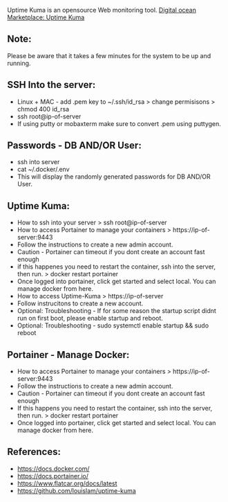 Uptime Kuma is an opensource Web monitoring tool. [Digital ocean Marketplace: Uptime Kuma ](https://marketplace.digitalocean.com/apps/uptime-kuma)

Note:
-----
Please be aware that it takes a few minutes for the system to be up and running. 

SSH Into the server:
----------------------
* Linux + MAC - add .pem key to ~/.ssh/id_rsa > change permisisons > chmod 400 id_rsa
* ssh root@ip-of-server 
* If using putty or mobaxterm make sure to convert .pem using puttygen.

Passwords - DB AND/OR User:
--------------------------
* ssh into server
* cat ~/.docker/.env
* This will display the randomly generated passwords for DB AND/OR User. 

Uptime Kuma:
-------------
* How to ssh into your server > ssh root@ip-of-server
* How to access Portainer to manage your containers > https://ip-of-server:9443
* Follow the instructions to create a new admin account. 
* Caution - Portainer can timeout if you dont create an account fast enough
* if this happenes you need to restart the container, ssh into the server, then run. > docker restart portainer
* Once logged into portainer, click get started and select local. You can manage docker from here. 
* How to access Uptime-Kuma > https://ip-of-server
* Follow instrucitons to create a new account. 
* Optional: Troubleshooting - If for some reason the startup script didnt run on first boot, please enable startup and reboot.
* Optional: Troubleshooting - sudo systemctl enable startup && sudo reboot

Portainer - Manage Docker:
--------------------------
* How to access Portainer to manage your containers > https://ip-of-server:9443
* Follow the instructions to create a new admin account. 
* Caution - Portainer can timeout if you dont create an account fast enough
* If this happens you need to restart the container, ssh into the server, then run. > docker restart portainer
* Once logged into portainer, click get started and select local. You can manage docker from here. 

References:
-----------

* https://docs.docker.com/
* https://docs.portainer.io/
* https://www.flatcar.org/docs/latest
* https://github.com/louislam/uptime-kuma